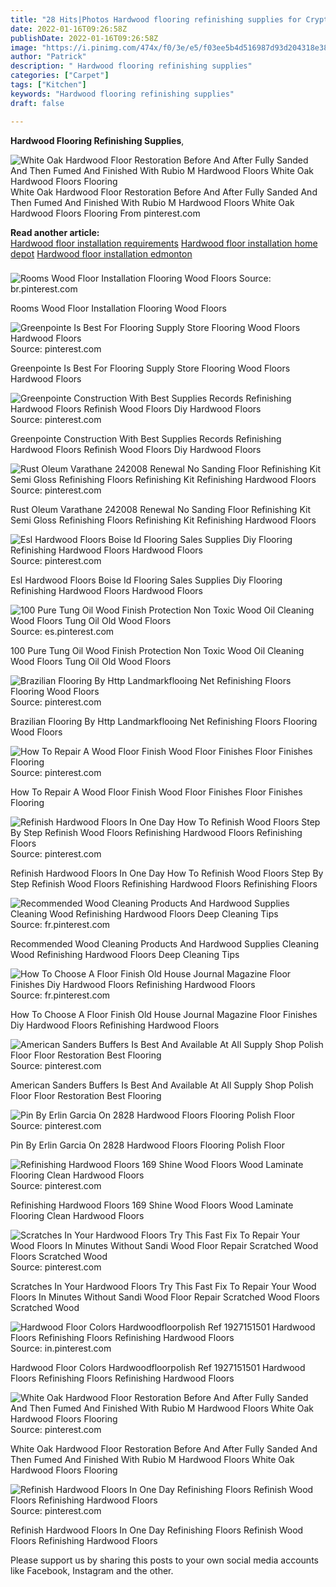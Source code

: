 ```yaml
---
title: "28 Hits|Photos Hardwood flooring refinishing supplies for Crypto Trade"
date: 2022-01-16T09:26:58Z
publishDate: 2022-01-16T09:26:58Z
image: "https://i.pinimg.com/474x/f0/3e/e5/f03ee5b4d516987d93d204318e38a2be--no-sanding-the-family-handyman.jpg"
author: "Patrick"
description: " Hardwood flooring refinishing supplies"
categories: ["Carpet"]
tags: ["Kitchen"]
keywords: "Hardwood flooring refinishing supplies"
draft: false

---
```

<!-- Head tag Code -->
**Hardwood Flooring Refinishing Supplies**, 

![White Oak Hardwood Floor Restoration Before And After Fully Sanded And Then Fumed And Finished With Rubio M Hardwood Floors White Oak Hardwood Floors Flooring](https://i.pinimg.com/originals/47/3d/fa/473dfae2f2992c7e062798f96dc3db8a.jpg "White Oak Hardwood Floor Restoration Before And After Fully Sanded And Then Fumed And Finished With Rubio M Hardwood Floors White Oak Hardwood Floors Flooring")
White Oak Hardwood Floor Restoration Before And After Fully Sanded And Then Fumed And Finished With Rubio M Hardwood Floors White Oak Hardwood Floors Flooring From pinterest.com

**Read another article:**  
[Hardwood floor installation requirements](/hardwood-floor-installation-requirements/)
[Hardwood floor installation home depot](/hardwood-floor-installation-home-depot/)
[Hardwood floor installation edmonton](/hardwood-floor-installation-edmonton/)




### 

 


![Rooms Wood Floor Installation Flooring Wood Floors](https://i.pinimg.com/originals/99/dd/7c/99dd7c8ae2e9540998f46bcf345da50d.png "Rooms Wood Floor Installation Flooring Wood Floors")
Source: br.pinterest.com

Rooms Wood Floor Installation Flooring Wood Floors  

![Greenpointe Is Best For Flooring Supply Store Flooring Wood Floors Hardwood Floors](https://i.pinimg.com/originals/f8/02/ac/f802ac69a111f54fb3c687cc559eb141.jpg "Greenpointe Is Best For Flooring Supply Store Flooring Wood Floors Hardwood Floors")
Source: pinterest.com

Greenpointe Is Best For Flooring Supply Store Flooring Wood Floors Hardwood Floors  

![Greenpointe Construction With Best Supplies Records Refinishing Hardwood Floors Refinish Wood Floors Diy Hardwood Floors](https://i.pinimg.com/474x/6b/c3/3e/6bc33ea9550b61d117f99f8affff4dc7.jpg "Greenpointe Construction With Best Supplies Records Refinishing Hardwood Floors Refinish Wood Floors Diy Hardwood Floors")
Source: pinterest.com

Greenpointe Construction With Best Supplies Records Refinishing Hardwood Floors Refinish Wood Floors Diy Hardwood Floors  

![Rust Oleum Varathane 242008 Renewal No Sanding Floor Refinishing Kit Semi Gloss Refinishing Floors Refinishing Kit Refinishing Hardwood Floors](https://i.pinimg.com/564x/90/7b/06/907b065c9fae15631d74ea00d9e3558b.jpg "Rust Oleum Varathane 242008 Renewal No Sanding Floor Refinishing Kit Semi Gloss Refinishing Floors Refinishing Kit Refinishing Hardwood Floors")
Source: pinterest.com

Rust Oleum Varathane 242008 Renewal No Sanding Floor Refinishing Kit Semi Gloss Refinishing Floors Refinishing Kit Refinishing Hardwood Floors  

![Esl Hardwood Floors Boise Id Flooring Sales Supplies Diy Flooring Refinishing Hardwood Floors Hardwood Floors](https://i.pinimg.com/originals/f7/1b/48/f71b48abaa764520f3c71303f36c0ab5.jpg "Esl Hardwood Floors Boise Id Flooring Sales Supplies Diy Flooring Refinishing Hardwood Floors Hardwood Floors")
Source: pinterest.com

Esl Hardwood Floors Boise Id Flooring Sales Supplies Diy Flooring Refinishing Hardwood Floors Hardwood Floors  

![100 Pure Tung Oil Wood Finish Protection Non Toxic Wood Oil Cleaning Wood Floors Tung Oil Old Wood Floors](https://i.pinimg.com/originals/2c/16/f0/2c16f04ff00fc99ffc596c1ed1c40b2e.jpg "100 Pure Tung Oil Wood Finish Protection Non Toxic Wood Oil Cleaning Wood Floors Tung Oil Old Wood Floors")
Source: es.pinterest.com

100 Pure Tung Oil Wood Finish Protection Non Toxic Wood Oil Cleaning Wood Floors Tung Oil Old Wood Floors  

![Brazilian Flooring By Http Landmarkflooing Net Refinishing Floors Flooring Wood Floors](https://i.pinimg.com/originals/47/b7/99/47b799d465b86e0bba9447be83e1dc65.jpg "Brazilian Flooring By Http Landmarkflooing Net Refinishing Floors Flooring Wood Floors")
Source: pinterest.com

Brazilian Flooring By Http Landmarkflooing Net Refinishing Floors Flooring Wood Floors  

![How To Repair A Wood Floor Finish Wood Floor Finishes Floor Finishes Flooring](https://i.pinimg.com/736x/bd/18/2f/bd182f8f72c05775045213328f5f6e48--patching-hardwood-floors-wood-floor-finishes.jpg "How To Repair A Wood Floor Finish Wood Floor Finishes Floor Finishes Flooring")
Source: pinterest.com

How To Repair A Wood Floor Finish Wood Floor Finishes Floor Finishes Flooring  

![Refinish Hardwood Floors In One Day How To Refinish Wood Floors Step By Step Refinish Wood Floors Refinishing Hardwood Floors Refinishing Floors](https://i.pinimg.com/474x/bb/2a/2a/bb2a2af639f5d0008428dc78ccb3b58b--diy-hardwood-floor-hardwood-floor-refinishing.jpg "Refinish Hardwood Floors In One Day How To Refinish Wood Floors Step By Step Refinish Wood Floors Refinishing Hardwood Floors Refinishing Floors")
Source: pinterest.com

Refinish Hardwood Floors In One Day How To Refinish Wood Floors Step By Step Refinish Wood Floors Refinishing Hardwood Floors Refinishing Floors  

![Recommended Wood Cleaning Products And Hardwood Supplies Cleaning Wood Refinishing Hardwood Floors Deep Cleaning Tips](https://i.pinimg.com/originals/2f/90/87/2f90878e4bd8a693f1887ab3f7d5850d.jpg "Recommended Wood Cleaning Products And Hardwood Supplies Cleaning Wood Refinishing Hardwood Floors Deep Cleaning Tips")
Source: fr.pinterest.com

Recommended Wood Cleaning Products And Hardwood Supplies Cleaning Wood Refinishing Hardwood Floors Deep Cleaning Tips  

![How To Choose A Floor Finish Old House Journal Magazine Floor Finishes Diy Hardwood Floors Refinishing Hardwood Floors](https://i.pinimg.com/originals/d7/7f/3c/d77f3c05ef1ed28a7575e2087a708197.jpg "How To Choose A Floor Finish Old House Journal Magazine Floor Finishes Diy Hardwood Floors Refinishing Hardwood Floors")
Source: fr.pinterest.com

How To Choose A Floor Finish Old House Journal Magazine Floor Finishes Diy Hardwood Floors Refinishing Hardwood Floors  

![American Sanders Buffers Is Best And Available At All Supply Shop Polish Floor Floor Restoration Best Flooring](https://i.pinimg.com/736x/e3/a4/ee/e3a4ee06540ff0c068cd723c4b5373ca.jpg "American Sanders Buffers Is Best And Available At All Supply Shop Polish Floor Floor Restoration Best Flooring")
Source: pinterest.com

American Sanders Buffers Is Best And Available At All Supply Shop Polish Floor Floor Restoration Best Flooring  

![Pin By Erlin Garcia On 2828 Hardwood Floors Flooring Polish Floor](https://i.ytimg.com/vi/wsRWZ97ij-k/maxresdefault.jpg "Pin By Erlin Garcia On 2828 Hardwood Floors Flooring Polish Floor")
Source: pinterest.com

Pin By Erlin Garcia On 2828 Hardwood Floors Flooring Polish Floor  

![Refinishing Hardwood Floors 169 Shine Wood Floors Wood Laminate Flooring Clean Hardwood Floors](https://i.pinimg.com/736x/cb/12/78/cb12780eadee671ccfe926db9324f5c1--refinishing-hardwood-floors-house-floor-plans.jpg "Refinishing Hardwood Floors 169 Shine Wood Floors Wood Laminate Flooring Clean Hardwood Floors")
Source: pinterest.com

Refinishing Hardwood Floors 169 Shine Wood Floors Wood Laminate Flooring Clean Hardwood Floors  

![Scratches In Your Hardwood Floors Try This Fast Fix To Repair Your Wood Floors In Minutes Without Sandi Wood Floor Repair Scratched Wood Floors Scratched Wood](https://i.pinimg.com/originals/d4/be/62/d4be620976283d0546f2b2c44d0915ca.jpg "Scratches In Your Hardwood Floors Try This Fast Fix To Repair Your Wood Floors In Minutes Without Sandi Wood Floor Repair Scratched Wood Floors Scratched Wood")
Source: pinterest.com

Scratches In Your Hardwood Floors Try This Fast Fix To Repair Your Wood Floors In Minutes Without Sandi Wood Floor Repair Scratched Wood Floors Scratched Wood  

![Hardwood Floor Colors Hardwoodfloorpolish Ref 1927151501 Hardwood Floors Refinishing Floors Refinishing Hardwood Floors](https://i.pinimg.com/originals/d6/65/10/d66510eaf968b205489ebd89243b3f1e.jpg "Hardwood Floor Colors Hardwoodfloorpolish Ref 1927151501 Hardwood Floors Refinishing Floors Refinishing Hardwood Floors")
Source: in.pinterest.com

Hardwood Floor Colors Hardwoodfloorpolish Ref 1927151501 Hardwood Floors Refinishing Floors Refinishing Hardwood Floors  

![White Oak Hardwood Floor Restoration Before And After Fully Sanded And Then Fumed And Finished With Rubio M Hardwood Floors White Oak Hardwood Floors Flooring](https://i.pinimg.com/originals/47/3d/fa/473dfae2f2992c7e062798f96dc3db8a.jpg "White Oak Hardwood Floor Restoration Before And After Fully Sanded And Then Fumed And Finished With Rubio M Hardwood Floors White Oak Hardwood Floors Flooring")
Source: pinterest.com

White Oak Hardwood Floor Restoration Before And After Fully Sanded And Then Fumed And Finished With Rubio M Hardwood Floors White Oak Hardwood Floors Flooring  

![Refinish Hardwood Floors In One Day Refinishing Floors Refinish Wood Floors Refinishing Hardwood Floors](https://i.pinimg.com/474x/f0/3e/e5/f03ee5b4d516987d93d204318e38a2be--no-sanding-the-family-handyman.jpg "Refinish Hardwood Floors In One Day Refinishing Floors Refinish Wood Floors Refinishing Hardwood Floors")
Source: pinterest.com

Refinish Hardwood Floors In One Day Refinishing Floors Refinish Wood Floors Refinishing Hardwood Floors  

Please support us by sharing this posts to your own social media accounts like Facebook, Instagram and the other.

